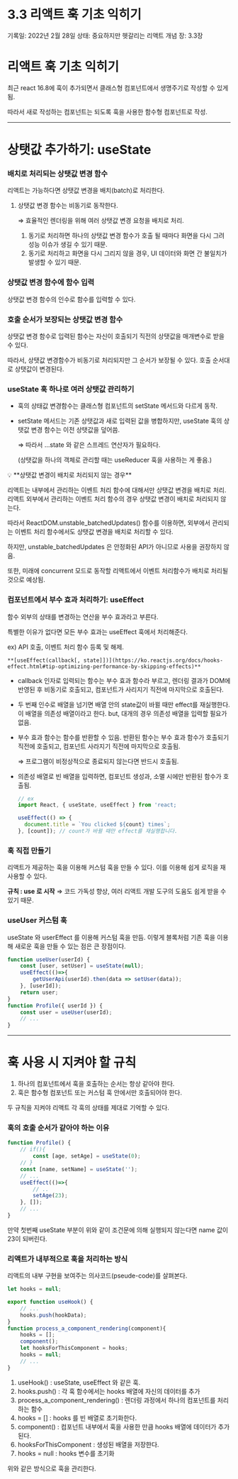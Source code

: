 # 3.3 리액트 훅 기초 익히기

기록일: 2022년 2월 28일
상태: 중요하지만 헷갈리는 리액트 개념
장: 3.3장

# 리액트 훅 기초 익히기

최근 react 16.8에 훅이 추가되면서 클래스형 컴포넌트에서 생명주기로 작성할 수 있게됨.

따라서 새로 작성하는 컴포넌트는 되도록 훅을 사용한 함수형 컴포넌트로 작성.

---

# 상탯값 추가하기: useState

### 배치로 처리되는 상탯값 변경 함수

리액트는 가능하다면 상탯값 변경을 배치(batch)로 처리한다.

1. 상탯값 변경 함수는 비동기로 동작한다.
    
    ⇒ 효율적인 렌더링을 위해 여러 상탯값 변경 요청을 배치로 처리.
    
    1. 동기로 처리하면 하나의 상탯값 변경 함수가 호출 될 때마다 화면을 다시 그려 성능 이슈가 생길 수 있기 때문. 
    2. 동기로 처리하고 화면을 다시 그리지 않을 경우, UI 데이터와 화면 간 불일치가 발생할 수 있기 때문.

### 상탯값 변경 함수에 함수 입력

상탯값 변경 함수의 인수로 함수를 입력할 수 있다. 

### 호출 순서가 보장되는 상탯값 변경 함수

상탯값 변경 함수로 입력된 함수는 자신이 호출되기 직전의 상탯값을 매개변수로 받을 수 있다.

따라서, 상탯값 변경함수가 비동기로 처리되지만 그 순서가 보장될 수 있다. 호출 순서대로 상탯값이 변경된다.

### useState 훅 하나로 여러 상탯값 관리하기

- 훅의 상태값 변경함수는 클래스형 컴포넌트의 setState 메서드와 다르게 동작.
- setState 메서드는 기존 상탯값과 새로 입력된 값을 병합하지만, useState 훅의 상탯값 변경 함수는 이전 상탯값을 덮어씀.
    
    ⇒ 따라서 ...state 와 같은 스프레드 연산자가 필요하다.
    
    (상탯값을 하나의 객체로 관리할 때는 useReducer 훅을 사용하는 게 좋음.)
    

<aside>
💡 **상탯값 변경이 배치로 처리되지 않는 경우**

리액트는 내부에서 관리하는 이벤트 처리 함수에 대해서만 상탯값 변경을 배치로 처리.
리액트 외부에서 관리하는 이벤트 처리 함수의 경우 상탯값 변경이 배치로 처리되지 않는다.

따라서 ReactDOM.unstable_batchedUpdates() 함수를 이용하면, 외부에서 관리되는 이벤트 처리 함수에서도 상탯값 변경을 배치로 처리할 수 있다.

하지만, unstable_batchedUpdates 은 안정화된 API가 아니므로 사용을 권장하지 않음.

또한, 미래에 concurrent 모드로 동작할 리액트에서 이벤트 처리함수가 배치로 처리될 것으로 예상됨.

</aside>

### 컴포넌트에서 부수 효과 처리하기: useEffect

함수 외부의 상태를 변경하는 연산을 부수 효과라고 부른다.

특별한 이유가 없다면 모든 부수 효과는 useEffect 훅에서 처리해준다.

ex) API 호출, 이벤트 처리 함수 등록 및 해제.

`**[useEffect(callback[, state]])](https://ko.reactjs.org/docs/hooks-effect.html#tip-optimizing-performance-by-skipping-effects)**` 

- callback 인자로 입력되는 함수는 부수 효과 함수라 부르고, 렌더링 결과가 DOM에 반영된 후 비동기로 호출되고, 컴포넌트가 사리지기 직전에 마지막으로 호출된다.
- 두 번째 인수로 배열을 넘기면 배열 안의 state값이 바뀔 때만 effect를 재실행한다. 이 배열을 의존성 배열이라고 한다. but, 대개의 경우 의존성 배열을 입력할 필요가 없음.
- 부수 효과 함수는 함수를 반환할 수 있음. 반환된 함수는 부수 효과 함수가 호출되기 직전에 호출되고, 컴포넌트 사라지기 직전에 마지막으로 호출됨.
    
    ⇒ 프로그램이 비정상적으로 종료되지 않는다면 반드시 호출됨.
    
- 의존성 배열로 빈 배열을 입력하면, 컴포넌트 생성과, 소멸 시에만 반환된 함수가 호출됨.
    
    ```jsx
    // ex
    import React, { useState, useEffect } from 'react;
    
    useEffect(() => {
      document.title = `You clicked ${count} times`;
    }, [count]); // count가 바뀔 때만 effect를 재실행합니다.
    ```
    

### 훅 직접 만들기

리액트가 제공하는 훅을 이용해 커스텀 훅을 만들 수 있다. 이를 이용해 쉽게 로직을 재사용할 수 있다.

**규칙 : use 로 시작** ⇒ 코드 가독성 향상, 여러 리액트 개발 도구의 도움도 쉽게 받을 수 있기 때문.

### **useUser 커스텀 훅**

useState 와 userEffect 를 이용해 커스텀 훅을 만듬. 이렇게 블록처럼 기존 훅을 이용해 새로운 훅을 만들 수 있는 점은 큰 장점이다.

```jsx
function useUser(userId) {
	const [user, setUser] = useState(null);
	useEffect(()=>{
		getUserApi(userId).then(data => setUser(data));
	}, [userId]);
	return user;
}
function Profile({ userId }) {
	const user = useUser(userId);
	// ...
}
```

---

# 훅 사용 시 지켜야 할 규칙

1. 하나의 컴포넌트에서 훅을 호출하는 순서는 항상 같아야 한다.
2. 훅은 함수형 컴포넌트 또는 커스텀 훅 안에서만 호출되어야 한다.

두 규칙을 지켜야 리액트 각 훅의 상태를 제대로 기억할 수 있다.

### 훅의 호출 순서가 같아야 하는 이유

```jsx
function Profile() {
	// if(){
		const [age, setAge] = useState(0);
	// }
	const [name, setName] = useState('');
	// ...
	useEffect(()=>{
		// ..
		setAge(23);
	}, []);
	// ...
}
```

만약 첫번째 useState 부분이 위와 같이 조건문에 의해 실행되지 않는다면 name 값이 23이 되버린다.

### 리액트가 내부적으로 훅을 처리하는 방식

리액트의 내부 구현을 보여주는 의사코드(pseude-code)를 살펴본다.

```jsx
let hooks = null;

export function useHook() {
	// ...
	hooks.push(hookData);
}
function process_a_component_rendering(component){
	hooks = [];
	component();
	let hooksForThisComponent = hooks;
	hooks = null;
	// ...
}
```

1. useHook() : useState, useEffect 와 같은 훅.
2. hooks.push() : 각 훅 함수에서는 hooks 배열에 자신의 데이터를 추가
3. process_a_component_rendering() : 렌더링 과정에서 하나의 컴포넌트를 처리하는 함수
4. hooks = [] : hooks 를 빈 배열로 초기화한다.
5. component() : 컴포넌트 내부에서 훅을 사용한 만큼 hooks 배열에 데이터가 추가된다.
6. hooksForThisComponent : 생성된 배열을 저장한다.
7. hooks = null : hooks 변수를 초기화

위와 같은 방식으로 훅을 관리한다.